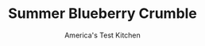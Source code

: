 ---
layout: ../../layouts/MarkdownPostLayout.astro
title: Summer Blueberry Crumble
author: America's Test Kitchen
pubDate: 2023-03-15
description: "To let fresh summer blueberries take center stage, we keep the preparation-and the ingredient list-streamlined."
image_url: https://res.cloudinary.com/hksqkdlah/image/upload/ar_1:1,c_fill,dpr_2.0,f_auto,fl_lossy.progressive.strip_profile,g_faces:auto,q_auto:low,w_344/6777_sfs-blueberrycobbler-03-279483
tags: ["Desserts or Baked Goods","Fruit","Fruit Desserts"]
calories: 2128
protein: 3
carbohydrates: 60
fats: 
fiber: 4
ingredients: ["1/2 cup (3½ ounces), granulated sugar","4 teaspoons, cornstarch","1/4 teaspoon, salt","25 ounces (5 cups), fresh blueberries","2/3 cup (3⅓ ounces), all-purpose flour","1/2 cup (1½ ounces), old-fashioned oats","1/3 cup packed (2⅓ ounces), light brown sugar","1/2 teaspoon, ground cinnamon","6 tablespoons, unsalted butter, cut into 6 pieces and chilled"]
serves: 6
time: "55 minutes, plus 30 minutes cooling"
instructions: ["Adjust oven rack to lower-middle position and heat oven to 375 degrees. Combine granulated sugar, cornstarch, and 1/8 teaspoon salt in large bowl. Add berries to bowl and toss to coat. Transfer to 8-inch square baking dish.","Process flour, oats, brown sugar, cinnamon, and remaining salt in food processor until combined. Add butter and pulse until dime-sized clumps form. Transfer crumble to bowl and pinch together any powdery parts. Sprinkle crumble evenly over berries.","Bake until filling is bubbling around edges and topping is golden brown, about 30 minutes. Cool on wire rack for at least 30 minutes. Serve. (Once fully cooled, the crumble can be wrapped with plastic and refrigerated for 1 day. Bring to room temperature before serving.)","Crumble Without a Food Processor: In step 2, mix flour, oats, brown sugar, cinnamon, and 1/8 teaspoon salt in large bowl. Add chilled butter to bowl and, using pastry blender or two knives, cut butter into dry ingredients until dime-sized clumps form. Pinch together any powdery parts, then sprinkle crumble evenly over berries. Proceed with recipe as directed."]
nutrition: ["148 mg Potassium","67 mg Phosphorus","25 mg Calcium","1 mg Iron","30 mg Magnesium","102 mg Sodium","12 g Fat","1 mg Niacin (B3)","3 g Monounsaturated","11 mg Vitamin C","30 mg Cholesterol","7 g Saturated","4 g Fiber","24 µg Folic acid","14 µg Folate (food)","36 g Sugars","24 µg Vitamin K","104 g Water","60 g Carbs","55 µg Folate equivalent (total)","3 g Protein","1 mg Vitamin E","100 µg Vitamin A","354 kcal Energy","24 g Sugars, added","2128 calories"]
notes: "Avoid instant or quick oats here—they are too soft and will make the crumble mushy. In step 2, do not press the topping into the berry mixture or it may sink and become soggy. Frozen berries do not work in this recipe because they shed too much liquid. Serve with vanilla ice cream or lightly sweetened whipped cream."
---